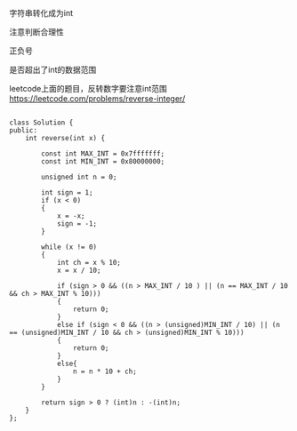字符串转化成为int

注意判断合理性

正负号

是否超出了int的数据范围

leetcode上面的题目，反转数字要注意int范围
https://leetcode.com/problems/reverse-integer/

```

class Solution {
public:
	int reverse(int x) {

		const int MAX_INT = 0x7fffffff;
		const int MIN_INT = 0x80000000;

		unsigned int n = 0;

		int sign = 1;
		if (x < 0)
		{
			x = -x;
			sign = -1;
		}

		while (x != 0)
		{
			int ch = x % 10;
			x = x / 10;

			if (sign > 0 && ((n > MAX_INT / 10 ) || (n == MAX_INT / 10 && ch > MAX_INT % 10)))
			{
				return 0;
			}
			else if (sign < 0 && ((n > (unsigned)MIN_INT / 10) || (n == (unsigned)MIN_INT / 10 && ch > (unsigned)MIN_INT % 10)))
			{
				return 0;
			}
			else{
				n = n * 10 + ch;
			}
		}

		return sign > 0 ? (int)n : -(int)n;
	}
};

```
